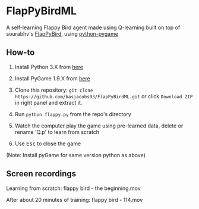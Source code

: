 FlapPyBirdML
==============

A self-learning Flappy Bird agent made using Q-learning built on top of sourabhv's [FlapPyBird][1], using [python-pygame][2]

How-to
------

1. Install Python 3.X from [here](https://www.python.org/download/releases/)

2. Install PyGame 1.9.X from [here](http://www.pygame.org/download.shtml)

3. Clone this repository: `git clone https://github.com/basjacobs93/FlapPyBirdML.git` or click `Download ZIP` in right panel and extract it.

4. Run `python flappy.py` from the repo's directory

5. Watch the computer play the game using pre-learned data, delete or rename 'Q.p' to learn from scratch

6. Use <kbd>Esc</kbd> to close the game

  (Note: Install pyGame for same version python as above)

Screen recordings
----------

Learning from scratch: flappy bird - the beginning.mov

After about 20 minutes of training: flappy bird - 114.mov

[1]: https://github.com/sourabhv/FlapPyBird
[2]: http://www.pygame.org
